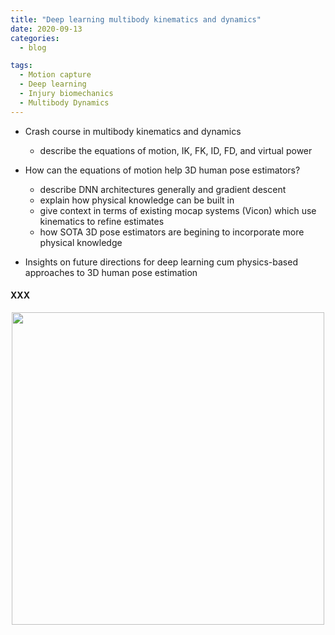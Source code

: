 ```yaml
---
title: "Deep learning multibody kinematics and dynamics"
date: 2020-09-13
categories:
  - blog

tags:
  - Motion capture
  - Deep learning
  - Injury biomechanics
  - Multibody Dynamics
---
```


- Crash course in multibody kinematics and dynamics
  - describe the equations of motion, IK, FK, ID, FD, and virtual power

- How can the equations of motion help 3D human pose estimators?
  - describe DNN architectures generally and gradient descent
  - explain how physical knowledge can be built in
  - give context in terms of existing mocap systems (Vicon) which use kinematics to refine estimates
  - how SOTA 3D pose estimators are begining to incorporate more physical knowledge

- Insights on future directions for deep learning cum physics-based approaches to 3D human pose estimation







#### XXX


<p align="center">
  <img src="/assets/images/imagename.png" width="500">
</p>
